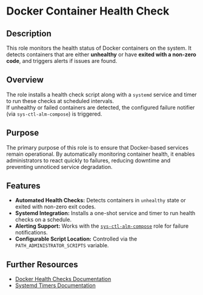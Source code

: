 # Docker Container Health Check

## Description

This role monitors the health status of Docker containers on the system. It detects containers that are either **unhealthy** or have **exited with a non-zero code**, and triggers alerts if issues are found.

## Overview

The role installs a health check script along with a `systemd` service and timer to run these checks at scheduled intervals.  
If unhealthy or failed containers are detected, the configured failure notifier (via `sys-ctl-alm-compose`) is triggered.

## Purpose

The primary purpose of this role is to ensure that Docker-based services remain operational. By automatically monitoring container health, it enables administrators to react quickly to failures, reducing downtime and preventing unnoticed service degradation.

## Features

- **Automated Health Checks:** Detects containers in `unhealthy` state or exited with non-zero exit codes.
- **Systemd Integration:** Installs a one-shot service and timer to run health checks on a schedule.
- **Alerting Support:** Works with the [`sys-ctl-alm-compose`](../sys-ctl-alm-compose/README.md) role for failure notifications.
- **Configurable Script Location:** Controlled via the `PATH_ADMINISTRATOR_SCRIPTS` variable.

## Further Resources

- [Docker Health Checks Documentation](https://docs.docker.com/engine/reference/run/#healthcheck)
- [Systemd Timers Documentation](https://www.freedesktop.org/software/systemd/man/systemd.timer.html)
